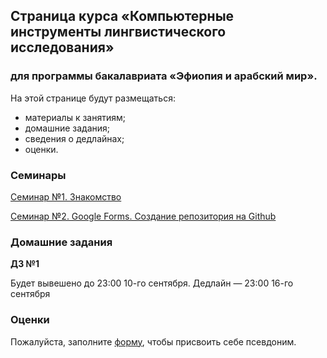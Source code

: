 ## Страница курса «Компьютерные инструменты лингвистического исследования»
### для программы бакалавриата «Эфиопия и арабский мир».

На этой странице будут размещаться:
- материалы к занятиям;
- домашние задания;
- сведения о дедлайнах;
- оценки.

### Семинары

[Семинар №1. Знакомство](https://polyatomson.github.io/kili_ethiopia/seminar1)

[Семинар №2. Google Forms. Создание репозитория на Github](https://polyatomson.github.io/kili_ethiopia/seminar2)

### Домашние задания

**ДЗ №1**

Будет вывешено до 23:00 10-го сентября. Дедлайн — 23:00 16-го сентября

### Оценки

Пожалуйста, заполните [форму](https://docs.google.com/forms/d/e/1FAIpQLSdKpcP6VAH9k1wKakpCwRrhHKbHmpIwXQdY5rO2ypvQkZ9z4w/viewform?usp=sf_link), чтобы присвоить себе псевдоним.
